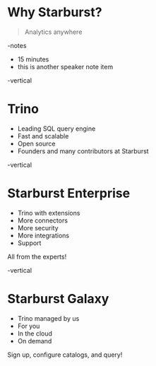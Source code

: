 # Why Starburst?

> Analytics anywhere

-notes

* 15 minutes
* this is another speaker note item

-vertical
# Trino

* Leading SQL query engine
* Fast and scalable
* Open source
* Founders and many contributors at Starburst

-vertical
# Starburst Enterprise

* Trino with extensions
* More connectors
* More security
* More integrations
* Support

All from the experts!


-vertical
# Starburst Galaxy

* Trino managed by us
* For you
* In the cloud
* On demand

Sign up, configure catalogs, and query!